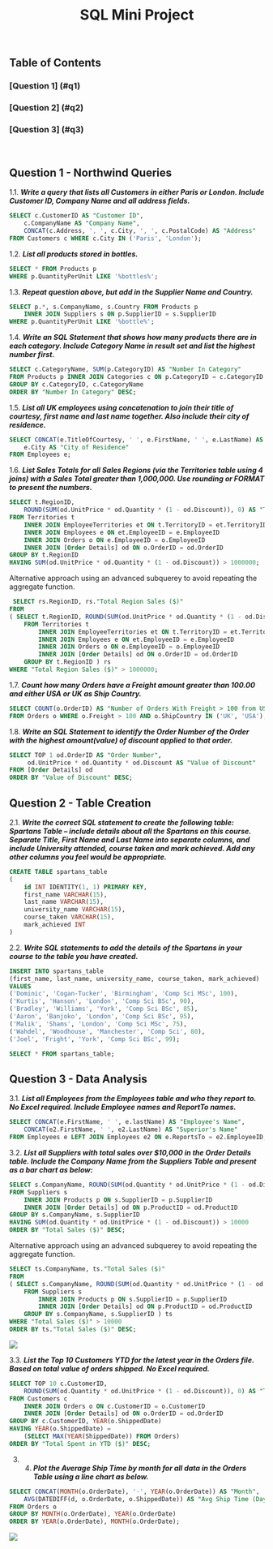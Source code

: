<h1 align="center"> SQL Mini Project </h1>

<br>

## Table of Contents

### [Question 1] (#q1)
### [Question 2] (#q2)
### [Question 3] (#q3)

<div id='q1'/>

<br>

## Question 1 - Northwind Queries

1.1. _**Write a query that lists all Customers in either Paris or London. Include Customer ID, Company Name and all address fields.**_

```sql
SELECT c.CustomerID AS "Customer ID",
	c.CompanyName AS "Company Name",
    CONCAT(c.Address, ', ', c.City, ', ', c.PostalCode) AS "Address"
FROM Customers c WHERE c.City IN ('Paris', 'London');
```

1.2. _**List all products stored in bottles.**_

```sql
SELECT * FROM Products p
WHERE p.QuantityPerUnit LIKE '%bottles%';
```

1.3. _**Repeat question above, but add in the Supplier Name and Country.**_

```sql
SELECT p.*, s.CompanyName, s.Country FROM Products p
    INNER JOIN Suppliers s ON p.SupplierID = s.SupplierID
WHERE p.QuantityPerUnit LIKE '%bottle%';
```

1.4. _**Write an SQL Statement that shows how many products there are in each category. Include Category Name in result set and list the highest number first.**_

```sql
SELECT c.CategoryName, SUM(p.CategoryID) AS "Number In Category"
FROM Products p INNER JOIN Categories c ON p.CategoryID = c.CategoryID
GROUP BY c.CategoryID, c.CategoryName
ORDER BY "Number In Category" DESC;
```

1.5. _**List all UK employees using concatenation to join their title of courtesy, first name and last name together. Also include their city of residence.**_

```sql
SELECT CONCAT(e.TitleOfCourtesy, ' ', e.FirstName, ' ', e.LastName) AS "Name", 
    e.City AS "City of Residence"
FROM Employees e;
```

1.6. _**List Sales Totals for all Sales Regions (via the Territories table using 4 joins) with a Sales Total greater than 1,000,000. Use rounding or FORMAT to present the numbers.**_

```sql
SELECT t.RegionID, 
    ROUND(SUM(od.UnitPrice * od.Quantity * (1 - od.Discount)), 0) AS "Total Region Sales ($)"
FROM Territories t
    INNER JOIN EmployeeTerritories et ON t.TerritoryID = et.TerritoryID
    INNER JOIN Employees e ON et.EmployeeID = e.EmployeeID
    INNER JOIN Orders o ON e.EmployeeID = o.EmployeeID
    INNER JOIN [Order Details] od ON o.OrderID = od.OrderID
GROUP BY t.RegionID
HAVING SUM(od.UnitPrice * od.Quantity * (1 - od.Discount)) > 1000000;
```

Alternative approach using an advanced subquerey to avoid repeating the aggregate function.

```sql
 SELECT rs.RegionID, rs."Total Region Sales ($)"
FROM
( SELECT t.RegionID, ROUND(SUM(od.UnitPrice * od.Quantity * (1 - od.Discount)), 0) AS "Total Region Sales ($)"
    FROM Territories t
        INNER JOIN EmployeeTerritories et ON t.TerritoryID = et.TerritoryID
        INNER JOIN Employees e ON et.EmployeeID = e.EmployeeID
        INNER JOIN Orders o ON e.EmployeeID = o.EmployeeID
        INNER JOIN [Order Details] od ON o.OrderID = od.OrderID
    GROUP BY t.RegionID ) rs
WHERE "Total Region Sales ($)" > 1000000;
```

1.7. _**Count how many Orders have a Freight amount greater than 100.00 and either USA or UK as Ship Country.**_

```sql
SELECT COUNT(o.OrderID) AS "Number of Orders With Freight > 100 from USA or UK"
FROM Orders o WHERE o.Freight > 100 AND o.ShipCountry IN ('UK', 'USA');
```

1.8. _**Write an SQL Statement to identify the Order Number of the Order with the highest amount(value) of discount applied to that order.**_

```sql
SELECT TOP 1 od.OrderID AS "Order Number",
     od.UnitPrice * od.Quantity * od.Discount AS "Value of Discount"
FROM [Order Details] od
ORDER BY "Value of Discount" DESC;
```

<div id='q2'/>

## Question 2 - Table Creation

2.1. _**Write the correct SQL statement to create the following table:**_
	_**Spartans Table – include details about all the Spartans on this course. Separate Title, First Name and Last Name into separate columns, and include University attended, course taken and mark achieved. Add any other columns you feel would be appropriate.**_

```sql
CREATE TABLE spartans_table
(
    id INT IDENTITY(1, 1) PRIMARY KEY,
    first_name VARCHAR(15),
    last_name VARCHAR(15),
    university_name VARCHAR(15),
    course_taken VARCHAR(15),
    mark_achieved INT
)
```

2.2. _**Write SQL statements to add the details of the Spartans in your course to the table you have created.**_

```sql
INSERT INTO spartans_table
(first_name, last_name, university_name, course_taken, mark_achieved)
VALUES
('Dominic', 'Cogan-Tucker', 'Birmingham', 'Comp Sci MSc', 100),
('Kurtis', 'Hanson', 'London', 'Comp Sci BSc', 90),
('Bradley', 'Williams', 'York', 'Comp Sci BSc', 85),
('Aaron', 'Banjoko', 'London', 'Comp Sci BSc', 95),
('Malik', 'Shams', 'London', 'Comp Sci MSc', 75),
('Wahdel', 'Woodhouse', 'Manchester', 'Comp Sci', 80),
('Joel', 'Fright', 'York', 'Comp Sci BSc', 99);

SELECT * FROM spartans_table;
```

<div id='q3'/>

## Question 3 - Data Analysis

3.1. _**List all Employees from the Employees table and who they report to. No Excel required. Include Employee names and ReportTo names.**_

```sql
SELECT CONCAT(e.FirstName, ' ', e.lastName) AS "Employee's Name", 
    CONCAT(e2.FirstName, ' ', e2.LastName) AS "Superior's Name"
FROM Employees e LEFT JOIN Employees e2 ON e.ReportsTo = e2.EmployeeID;
```

3.2. _**List all Suppliers with total sales over $10,000 in the Order Details table. Include the Company Name from the Suppliers Table and present as a bar chart as below:**_

```sql
SELECT s.CompanyName, ROUND(SUM(od.Quantity * od.UnitPrice * (1 - od.Discount)), 0) AS "Total Sales ($)"
FROM Suppliers s 
    INNER JOIN Products p ON s.SupplierID = p.SupplierID
    INNER JOIN [Order Details] od ON p.ProductID = od.ProductID
GROUP BY s.CompanyName, s.SupplierID
HAVING SUM(od.Quantity * od.UnitPrice * (1 - od.Discount)) > 10000
ORDER BY "Total Sales ($)" DESC;
```

Alternative approach using an advanced subquerey to avoid repeating the aggregate function.

```sql
SELECT ts.CompanyName, ts."Total Sales ($)"
FROM
( SELECT s.CompanyName, ROUND(SUM(od.Quantity * od.UnitPrice * (1 - od.Discount)), 0) AS "Total Sales ($)"
    FROM Suppliers s
        INNER JOIN Products p ON s.SupplierID = p.SupplierID
        INNER JOIN [Order Details] od ON p.ProductID = od.ProductID
    GROUP BY s.CompanyName, s.SupplierID ) ts
WHERE "Total Sales ($)" > 10000
ORDER BY ts."Total Sales ($)" DESC;
```

![](totalsales.png)

3.3. _**List the Top 10 Customers YTD for the latest year in the Orders file. Based on total value of orders shipped. No Excel required.**_

```sql
SELECT TOP 10 c.CustomerID, 
    ROUND(SUM(od.Quantity * od.UnitPrice * (1 - od.Discount)), 0) AS "Total Spent in YTD ($)"
FROM Customers c
    INNER JOIN Orders o ON c.CustomerID = o.CustomerID
    INNER JOIN [Order Details] od ON o.OrderID = od.OrderID
GROUP BY c.CustomerID, YEAR(o.ShippedDate)
HAVING YEAR(o.ShippedDate) = 
    (SELECT MAX(YEAR(ShippedDate)) FROM Orders)
ORDER BY "Total Spent in YTD ($)" DESC;
```

3. 4. _**Plot the Average Ship Time by month for all data in the Orders Table using a line chart as below.**_

```sql
SELECT CONCAT(MONTH(o.OrderDate), '-', YEAR(o.OrderDate)) AS "Month",  
    AVG(DATEDIFF(d, o.OrderDate, o.ShippedDate)) AS "Avg Ship Time (Days)"
FROM Orders o
GROUP BY MONTH(o.OrderDate), YEAR(o.OrderDate)
ORDER BY YEAR(o.OrderDate), MONTH(o.OrderDate);
```

![](averageshipdays.png)